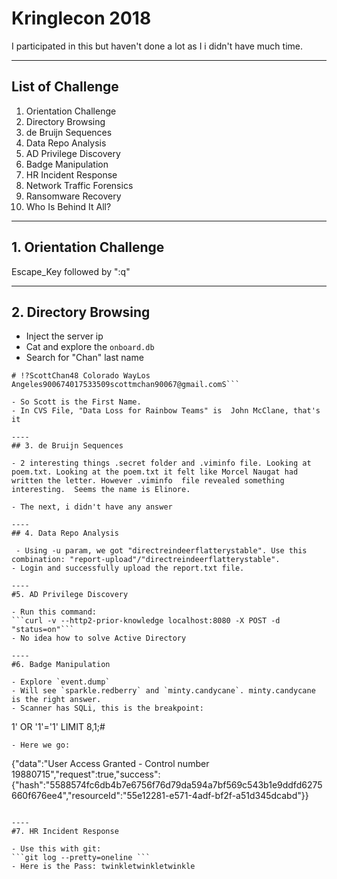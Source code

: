 # Kringlecon 2018

I participated in this but haven't done a lot as I i didn't have much time.

----
## List of Challenge
1. Orientation Challenge
2. Directory Browsing
3. de Bruijn Sequences
4. Data Repo Analysis
5. AD Privilege Discovery
6. Badge Manipulation
7. HR Incident Response
8. Network Traffic Forensics
9. Ransomware Recovery
10. Who Is Behind It All?


----
## 1. Orientation Challenge

Escape_Key followed by  ":q"

----
## 2. Directory Browsing

- Inject the server ip
- Cat and explore the `onboard.db`
- Search for "Chan" last name
```
# !?ScottChan48 Colorado WayLos Angeles900674017533509scottmchan90067@gmail.comS```

- So Scott is the First Name.
- In CVS File, "Data Loss for Rainbow Teams" is  John McClane, that's it

----
## 3. de Bruijn Sequences

- 2 interesting things .secret folder and .viminfo file. Looking at poem.txt. Looking at the poem.txt it felt like Morcel Naugat had written the letter. However .viminfo  file revealed something interesting.  Seems the name is Elinore. 

- The next, i didn't have any answer

----
## 4. Data Repo Analysis

 - Using -u param, we got "directreindeerflatterystable". Use this combination: "report-upload"/"directreindeerflatterystable".
- Login and successfully upload the report.txt file.

----
#5. AD Privilege Discovery

- Run this command:
```curl -v --http2-prior-knowledge localhost:8080 -X POST -d "status=on"```
- No idea how to solve Active Directory

----
#6. Badge Manipulation

- Explore `event.dump`
- Will see `sparkle.redberry` and `minty.candycane`. minty.candycane is the right answer.
- Scanner has SQLi, this is the breakpoint:
```
1' OR '1'='1' LIMIT 8,1;# 
```
- Here we go:
```
{"data":"User Access Granted - Control number 19880715","request":true,"success":{"hash":"5588574fc6db4b7e6756f76d79da594a7bf569c543b1e9ddfd6275660f676ee4","resourceId":"55e12281-e571-4adf-bf2f-a51d345dcabd"}}
```

----
#7. HR Incident Response

- Use this with git:
```git log --pretty=oneline ```
- Here is the Pass: twinkletwinkletwinkle

